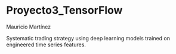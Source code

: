# Proyecto3_TensorFlow

Mauricio Martínez

Systematic trading strategy using deep learning models trained on engineered time series features.


